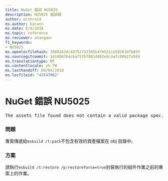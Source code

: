 ```yaml
---
title: NuGet 錯誤 NU5025
description: NU5025 錯誤碼
author: mishra14
ms.author: karann
ms.date: 8/8/2018
ms.topic: reference
ms.reviewer: anangaur
f1_keywords:
- NU5025
ms.openlocfilehash: 39881634c4d7527a3385b4f0521ce58263dfb845
ms.sourcegitcommit: 1d1406764c6af5fb7801d462e0c4afc9092fa569
ms.translationtype: MT
ms.contentlocale: zh-TW
ms.lasthandoff: 09/04/2018
ms.locfileid: "43547062"
---
```

# <a name="nuget-error-nu5025"></a>NuGet 錯誤 NU5025
<pre>The assets file found does not contain a valid package spec. Try restoring the project again. The location of the assets file is F:\project\obj\project.assets.json.</pre>

### <a name="issue"></a>問題

專案傳遞給`msbuild /t:pack`不包含有效的資產檔案在 obj 目錄中。


### <a name="solution"></a>方案

請執行`msbuild /t:restore /p:restoreforce=true`封裝執行的組件作業之前的專案上的作業。

